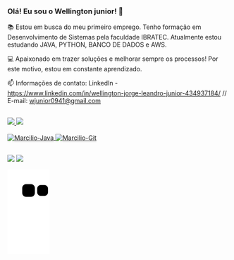### Olá! Eu sou o Wellington junior! 👋
📚 Estou em busca do meu primeiro emprego. Tenho formação em Desenvolvimento de Sistemas pela faculdade IBRATEC. Atualmente estou estudando JAVA, PYTHON, BANCO DE DADOS e AWS.

💻 Apaixonado em trazer soluções e melhorar sempre os processos! Por este motivo, estou em constante aprendizado.

📫 Informações de contato: LinkedIn - https://www.linkedin.com/in/wellington-jorge-leandro-junior-434937184/ //
E-mail: wjunior0941@gmail.com

##

 <div>
  <a href="https://github.com/wjunior0941">
  <img height="180em" src="https://github-readme-stats.vercel.app/api?username=wjunior0941&show_icons=true&theme=cobalt&include_all_commits=true&count_private=true"/>
  <img height="180em" src="https://github-readme-stats.vercel.app/api/top-langs/?username=wjunior0941&layout=compact&langs_count=7&theme=cobalt"/>
</div>
  
<div style="display: inline_block"><br>
  <img align="center" alt="Marcilio-Java" height="40" width="50" src="https://cdn.jsdelivr.net/gh/devicons/devicon/icons/java/java-original.svg">
  <img align="center" alt="Marcilio-Git" height="40" width="50" src="https://cdn.jsdelivr.net/gh/devicons/devicon/icons/git/git-original.svg">
</div>
  
##
  
  <div>
    <a href="https://www.linkedin.com/in/wellington-jorge-leandro-junior-434937184/" target="_blank"><img src="https://img.shields.io/badge/-LinkedIn-%230077B5?style=for-the-badge&logo=linkedin&logoColor=white" target="_blank"></a> 
    <a href = "wjunior0941@gmail.com"><img src="https://img.shields.io/badge/-Gmail-%23333?style=for-the-badge&logo=gmail&logoColor=white" target="_blank"></a>
    
  ![Snake animation](https://github.com/rafaballerini/rafaballerini/blob/output/github-contribution-grid-snake.svg)
</div>
